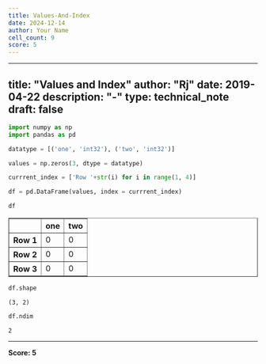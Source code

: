```yaml
---
title: Values-And-Index
date: 2024-12-14
author: Your Name
cell_count: 9
score: 5
---
```


---
title: "Values and Index"
author: "Rj"
date: 2019-04-22
description: "-"
type: technical_note
draft: false
---

```python
import numpy as np
import pandas as pd
```


```python
datatype = [('one', 'int32'), ('two', 'int32')]
```


```python
values = np.zeros(3, dtype = datatype)
```


```python
currrent_index = ['Row '+str(i) for i in range(1, 4)]
```


```python
df = pd.DataFrame(values, index = currrent_index)
```


```python
df
```




<div>
<style scoped>
    .dataframe tbody tr th:only-of-type {
        vertical-align: middle;
    }

    .dataframe tbody tr th {
        vertical-align: top;
    }

    .dataframe thead th {
        text-align: right;
    }
</style>
<table border="1" class="dataframe">
  <thead>
    <tr style="text-align: right;">
      <th></th>
      <th>one</th>
      <th>two</th>
    </tr>
  </thead>
  <tbody>
    <tr>
      <th>Row 1</th>
      <td>0</td>
      <td>0</td>
    </tr>
    <tr>
      <th>Row 2</th>
      <td>0</td>
      <td>0</td>
    </tr>
    <tr>
      <th>Row 3</th>
      <td>0</td>
      <td>0</td>
    </tr>
  </tbody>
</table>
</div>




```python
df.shape
```




    (3, 2)




```python
df.ndim
```




    2




---
**Score: 5**